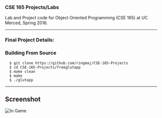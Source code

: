 ### CSE 165 Projects/Labs


Lab and Project code for Object Oriented Programming (CSE 165) at UC Merced, Spring 2016.

------

### Final Project Details:

### Building From Source

```
  $ git clone https://github.com/ringmaj/CSE-165-Projects
  $ cd CSE-165-Projects/freeglutapp
  $ make clean
  $ make
  $ ./glutapp
```
------



## Screenshot

![In Game](https://raw.githubusercontent.com/ringmaj/CSE-165-Projects/master/Screenshots/1.png)